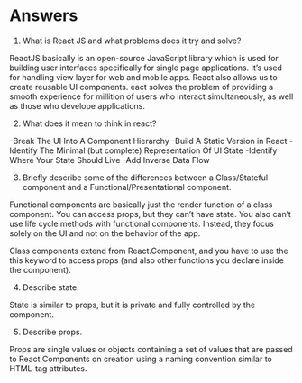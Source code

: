 # Answers

1. What is React JS and what problems does it try and solve?

ReactJS basically is an open-source JavaScript library which is used for building user interfaces specifically for single page applications. It’s used for handling view layer for web and mobile apps. React also allows us to create reusable UI components.
eact solves the problem of providing a smooth experience for millition of users who interact simultaneously, as well as those who develope applications.

2. What does it mean to think in react?

-Break The UI Into A Component Hierarchy
-Build A Static Version in React
-Identify The Minimal (but complete) Representation Of UI State
-Identify Where Your State Should Live
-Add Inverse Data Flow

3. Briefly describe some of the differences between a Class/Stateful component and a Functional/Presentational component.

Functional components are basically just the render function of a class component. You can access props, but they can’t have state. You also can’t use life cycle methods with functional components. Instead, they focus solely on the UI and not on the behavior of the app.

Class components extend from React.Component, and you have to use the this keyword to access props (and also other functions you declare inside the component).

4. Describe state.


State is similar to props, but it is private and fully controlled by the component.


5. Describe props.

Props are single values or objects containing a set of values that are passed to React Components on creation using a naming convention similar to HTML-tag attributes.
